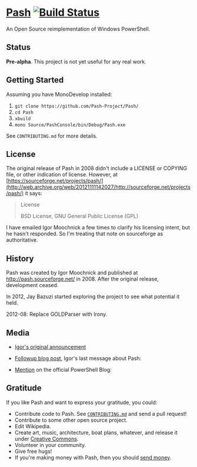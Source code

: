 [Pash](https://github.com/Pash-Project/Pash/) [![Build Status](https://secure.travis-ci.org/Pash-Project/Pash.png)](http://travis-ci.org/Pash-Project/Pash)
====

An Open Source reimplementation of Windows PowerShell.


Status
------

**Pre-alpha**. This project is not yet useful for any real work.

Getting Started
---------------

<!-- Keep this in synch with CONTRIBUTING.md -->

Assuming you have MonoDevelop installed:

1. `git clone https://github.com/Pash-Project/Pash/`
2. `cd Pash`
3. `xbuild`
4. `mono Source/PashConsole/bin/Debug/Pash.exe`

See `CONTRIBUTING.md` for more details.

License
-------

The original release of Pash in 2008 didn't include a LICENSE or COPYING file, or other indication of license. However, at [https://sourceforge.net/projects/pash/](http://web.archive.org/web/20121111142027/http://sourceforge.net/projects/pash/) it says:

> License
>
> BSD License, GNU General Public License (GPL)

I have emailed Igor Moochnick a few times to clarify his licensing intent, but he hasn't responded. So I'm treating that note on sourceforge as authoritative.


History
-------

Pash was created by Igor Moochnick and published at http://pash.sourceforge.net/ in 2008. After the original release, development ceased.

In 2012, Jay Bazuzi started exploring the project to see what potential it held.

2012-08: Replace GOLDParser with Irony.


Media
-----

- [Igor's original announcement](http://igorshare.wordpress.com/2008/04/06/pash-cross-platform-powershell-is-out-in-the-wild-announcement/)

- [Followup blog post](http://igorshare.wordpress.com/2008/04/08/more-on-pash-mono-and-codecamp-9/), Igor's last message about Pash: 

- [Mention](http://blogs.msdn.com/b/powershell/archive/2008/04/08/powershell-on-linux-solaris-mac-etc.aspx) on the official PowerShell Blog: 


Gratitude
---------

If you like Pash and want to express your gratitude, you could:

- Contribute code to Pash. See [`CONTRIBUTING.md`](https://github.com/Pash-Project/Pash/blob/master/CONTRIBUTING.md) and send a pull request!
- Contribute to some other open source project.
- Edit Wikipedia.
- Create art, music, architecture, boat plans, whatever, and release it under [Creative Commons](http://creativecommons.org/licenses/by-sa/2.5/).
- Volunteer in your community.
- Give free hugs!
- If you're making money with Pash, then you should [send money](http://pledgie.com/campaigns/19268).
